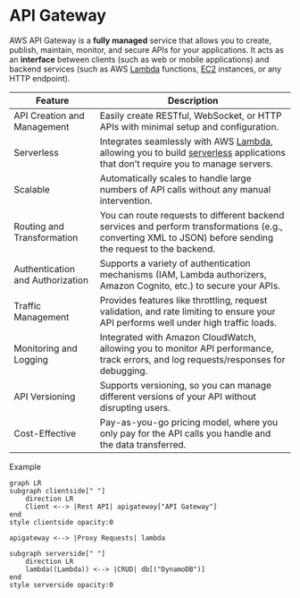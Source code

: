 # API Gateway
AWS API Gateway is a **fully managed** service that allows you to create, publish, maintain, monitor, and secure APIs for your applications. It acts as an **interface** between clients (such as web or mobile applications) and backend services (such as AWS [Lambda](./lambda.md) functions, [EC2](./ec2.md) instances, or any HTTP endpoint).

| Feature | Description |
| ------- | ------------| 
| API Creation and Management | Easily create RESTful, WebSocket, or HTTP APIs with minimal setup and configuration.
| Serverless | Integrates seamlessly with AWS [Lambda](./lambda.md), allowing you to build [serverless](../onboarding/serverless.md) applications that don’t require you to manage servers.
| Scalable | Automatically scales to handle large numbers of API calls without any manual intervention.
| Routing and Transformation | You can route requests to different backend services and perform transformations (e.g., converting XML to JSON) before sending the request to the backend.
| Authentication and Authorization | Supports a variety of authentication mechanisms (IAM, Lambda authorizers, Amazon Cognito, etc.) to secure your APIs.
| Traffic Management |  Provides features like throttling, request validation, and rate limiting to ensure your API performs well under high traffic loads.
| Monitoring and Logging | Integrated with Amazon CloudWatch, allowing you to monitor API performance, track errors, and log requests/responses for debugging.
| API Versioning | Supports versioning, so you can manage different versions of your API without disrupting users.
| Cost-Effective |  Pay-as-you-go pricing model, where you only pay for the API calls you handle and the data transferred.

Example
```mermaid
graph LR
subgraph clientside[" "]
    direction LR
    Client <--> |Rest API| apigateway["API Gateway"] 
end
style clientside opacity:0

apigateway <--> |Proxy Requests| lambda

subgraph serverside[" "]
    direction LR
    lambda((Lambda)) <--> |CRUD| db[("DynamoDB")]
end
style serverside opacity:0
```
